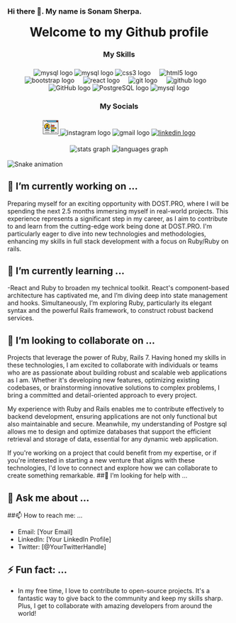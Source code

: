 ### Hi there 👋. My name is Sonam Sherpa.

<h1 align="center" style="margin:20px;">Welcome to my Github profile</h1>


###
<h3 align="center" style="margin:20px;">My Skills</h3>

###


###

<div align="center" style="margin:20px;">
  <img src="https://skillicons.dev/icons?i=ruby" height="30" alt="mysql logo"  />
  <img src="https://skillicons.dev/icons?i=rails" height="30" alt="mysql logo"  />
  <img src="https://cdn.jsdelivr.net/gh/devicons/devicon/icons/css3/css3-original.svg" height="30" alt="css3 logo"  />
  <img width="12" />
  <img src="https://cdn.jsdelivr.net/gh/devicons/devicon/icons/html5/html5-original.svg" height="30" alt="html5 logo"  />
  <img width="12" />
  <img src="https://cdn.jsdelivr.net/gh/devicons/devicon/icons/bootstrap/bootstrap-original.svg" height="30" alt="bootstrap logo"  />
  <img width="12" />
  <img src="https://skillicons.dev/icons?i=react" height="30" alt="react logo"  />
  <img width="12" />
  <img src="https://skillicons.dev/icons?i=git" height="30" alt="git logo"  />
  <img width="12" />
  <img src="https://skillicons.dev/icons?i=github" height="30" alt="github logo"  />
  <img width="12" />
  <img src="https://skillicons.dev/icons?i=github" height="30" alt="GitHub logo" />
  <img src="https://skillicons.dev/icons?i=postgresql" height="30" alt="PostgreSQL logo" height="30" />
  <img src="https://skillicons.dev/icons?i=mysql" height="30" alt="mysql logo"  />

  
</div>

###
<h3 align="center" style="margin:20px;">My Socials</h3>
<div align="center" style="margin:20px;">
  <a href = "https://sonamcv.online">
  <img src="portfolio.png" height="35" alt="youtube logo"  />
    </a>
  <img src="https://img.shields.io/static/v1?message=Instagram&logo=instagram&label=&color=E4405F&logoColor=white&labelColor=&style=for-the-badge" height="35" alt="instagram logo"  />
  <img src="https://img.shields.io/static/v1?message=Gmail&logo=gmail&label=&color=D14836&logoColor=white&labelColor=&style=for-the-badge" height="35" alt="gmail logo"  />
  <a href = "https://www.linkedin.com/in/sonamsherpa/">
  <img src="https://img.shields.io/static/v1?message=LinkedIn&logo=linkedin&label=&color=0077B5&logoColor=white&labelColor=&style=for-the-badge" height="35" alt="linkedin logo"  /> </a>
</div>



<div align="center" style="margin-top:20px;">
  <img src="https://github-readme-stats.vercel.app/api?username=tchering&hide_title=false&hide_rank=false&show_icons=true&include_all_commits=true&count_private=true&disable_animations=false&theme=dracula&locale=en&hide_border=false&order=1" height="150" alt="stats graph"  />
  <img src="https://github-readme-stats.vercel.app/api/top-langs?username=tchering&locale=en&hide_title=false&layout=compact&card_width=320&langs_count=9&theme=dracula&hide_border=false&order=2" height="150" alt="languages graph"  />

</div>


<br clear="both">

<img src="https://raw.githubusercontent.com/tchering/tchering/output/snake.svg" alt="Snake animation" />

## 🔭 I’m currently working on ...
Preparing myself for an exciting opportunity with DOST.PRO, where I will be spending the next 2.5 months immersing myself in real-world projects. This experience represents a significant step in my career, as I aim to contribute to and learn from the cutting-edge work being done at DOST.PRO. I'm particularly eager to dive into new technologies and methodologies, enhancing my skills in full stack development with a focus on  Ruby/Ruby on rails.
## 🌱 I’m currently learning ...
-React and Ruby to broaden my technical toolkit. React's component-based architecture has captivated me, and I’m diving deep into state management and hooks. Simultaneously, I’m exploring Ruby, particularly its elegant syntax and the powerful Rails framework, to construct robust backend services.
## 👯 I’m looking to collaborate on ...

Projects that leverage the power of Ruby, Rails 7. Having honed my skills in these technologies, I am excited to collaborate with individuals or teams who are as passionate about building robust and scalable web applications as I am. Whether it's developing new features, optimizing existing codebases, or brainstorming innovative solutions to complex problems, I bring a committed and detail-oriented approach to every project.

My experience with Ruby and Rails enables me to contribute effectively to backend development, ensuring applications are not only functional but also maintainable and secure. Meanwhile, my understanding of Postgre sql allows me to design and optimize databases that support the efficient retrieval and storage of data, essential for any dynamic web application.

If you're working on a project that could benefit from my expertise, or if you're interested in starting a new venture that aligns with these technologies, I'd love to connect and explore how we can collaborate to create something remarkable.
##🤔 I’m looking for help with ...
## 💬 Ask me about ...
##📫 How to reach me: ...
- Email: [Your Email]
- LinkedIn: [Your LinkedIn Profile]
- Twitter: [@YourTwitterHandle]
## ⚡ Fun fact: ...
- In my free time, I love to contribute to open-source projects. It's a fantastic way to give back to the community and keep my skills sharp. Plus, I get to collaborate with amazing developers from around the world!
